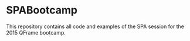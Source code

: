 # SPABootcamp

This repository contains all code and examples of the SPA session for the 2015 QFrame bootcamp. 
